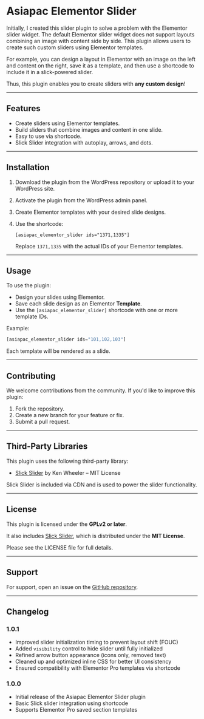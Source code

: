 # Asiapac Elementor Slider

Initially, I created this slider plugin to solve a problem with the Elementor slider widget. The default Elementor slider widget does not support layouts combining an image with content side by side. This plugin allows users to create such custom sliders using Elementor templates.

For example, you can design a layout in Elementor with an image on the left and content on the right, save it as a template, and then use a shortcode to include it in a slick-powered slider.

Thus, this plugin enables you to create sliders with **any custom design**!

---

## Features

- Create sliders using Elementor templates.
- Build sliders that combine images and content in one slide.
- Easy to use via shortcode.
- Slick Slider integration with autoplay, arrows, and dots.

---

## Installation

1. Download the plugin from the WordPress repository or upload it to your WordPress site.
2. Activate the plugin from the WordPress admin panel.
3. Create Elementor templates with your desired slide designs.
4. Use the shortcode:

   ```
   [asiapac_elementor_slider ids="1371,1335"]
   ```

   Replace `1371,1335` with the actual IDs of your Elementor templates.

---

## Usage

To use the plugin:

- Design your slides using Elementor.
- Save each slide design as an Elementor **Template**.
- Use the `[asiapac_elementor_slider]` shortcode with one or more template IDs.

Example:

```php
[asiapac_elementor_slider ids="101,102,103"]
```

Each template will be rendered as a slide.

---

## Contributing

We welcome contributions from the community. If you'd like to improve this plugin:

1. Fork the repository.
2. Create a new branch for your feature or fix.
3. Submit a pull request.

---

## Third-Party Libraries

This plugin uses the following third-party library:

- [Slick Slider](https://github.com/kenwheeler/slick) by Ken Wheeler – MIT License

Slick Slider is included via CDN and is used to power the slider functionality.

---

## License

This plugin is licensed under the **GPLv2 or later**.

It also includes [Slick Slider](https://github.com/kenwheeler/slick), which is distributed under the **MIT License**.

Please see the LICENSE file for full details.

---

## Support

For support, open an issue on the [GitHub repository](https://github.com/mobarakali/asiapac-elementor-slider)<!--  or ask in the WordPress support forums-->.

---

## Changelog

### 1.0.1

- Improved slider initialization timing to prevent layout shift (FOUC)
- Added `visibility` control to hide slider until fully initialized
- Refined arrow button appearance (icons only, removed text)
- Cleaned up and optimized inline CSS for better UI consistency
- Ensured compatibility with Elementor Pro templates via shortcode

### 1.0.0

- Initial release of the Asiapac Elementor Slider plugin
- Basic Slick slider integration using shortcode
- Supports Elementor Pro saved section templates
